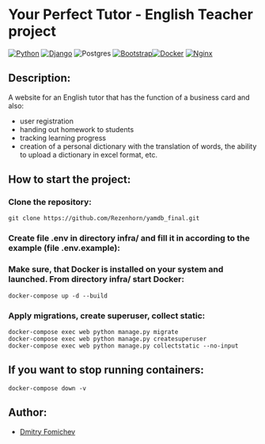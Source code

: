 # Your Perfect Tutor - English Teacher project
[![Python](https://img.shields.io/badge/python-3670A0?style=for-the-badge&logo=python&logoColor=ffdd54)](https://www.python.org/downloads/release/python-379/) [![Django](https://img.shields.io/badge/django-%23092E20.svg?style=for-the-badge&logo=django&logoColor=white)](https://www.djangoproject.com/) ![Postgres](https://img.shields.io/badge/postgres-%23316192.svg?style=for-the-badge&logo=postgresql&logoColor=white) [![Bootstrap](https://img.shields.io/badge/bootstrap-%23563D7C.svg?style=for-the-badge&logo=bootstrap&logoColor=white)](https://getbootstrap.com/)[![Docker](https://img.shields.io/badge/docker-%230db7ed.svg?style=for-the-badge&logo=docker&logoColor=white)](https://www.docker.com/) [![Nginx](https://img.shields.io/badge/nginx-%23009639.svg?style=for-the-badge&logo=nginx&logoColor=white)](https://nginx.org/)

## Description:

A website for an English tutor that has the function of a business card and also:
- user registration
- handing out homework to students
- tracking learning progress
- creation of a personal dictionary with the translation of words, the ability to upload a dictionary in excel format, etc.

## How to start the project:

### Clone the repository:
```
git clone https://github.com/Rezenhorn/yamdb_final.git
```
### Create file .env in directory infra/ and fill it in according to the example (file .env.example):
### Make sure, that Docker is installed on your system and launched. From directory infra/ start Docker:
```
docker-compose up -d --build
```
### Apply migrations, create superuser, collect static:
```
docker-compose exec web python manage.py migrate
docker-compose exec web python manage.py createsuperuser
docker-compose exec web python manage.py collectstatic --no-input
```
## If you want to stop running containers:
```
docker-compose down -v
```

## Author:

- [Dmitry Fomichev](https://github.com/Rezenhorn)